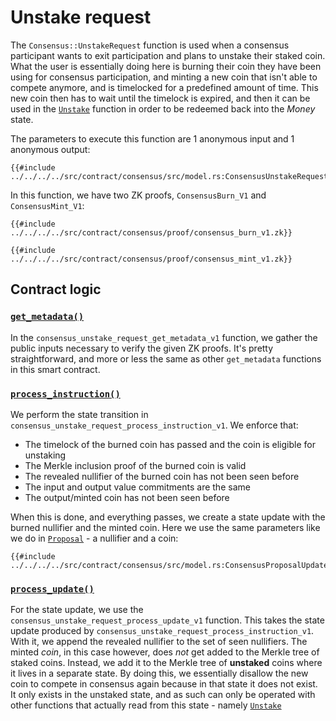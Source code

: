 Unstake request
===============

The `Consensus::UnstakeRequest` function is used when a consensus
participant wants to exit participation and plans to unstake their
staked coin. What the user is essentially doing here is burning
their coin they have been using for consensus participation,
and minting a new coin that isn't able to compete anymore, and is
timelocked for a predefined amount of time. This new coin then has to
wait until the timelock is expired, and then it can be used in the
[`Unstake`](unstake.md) function in order to be redeemed back into
the _Money_ state.

The parameters to execute this function are 1 anonymous input and 1
anonymous output:

```rust,no_run,no_playground
{{#include ../../../../src/contract/consensus/src/model.rs:ConsensusUnstakeRequestParams}}
```

In this function, we have two ZK proofs, `ConsensusBurn_V1` and
`ConsensusMint_V1`:

```
{{#include ../../../../src/contract/consensus/proof/consensus_burn_v1.zk}}
```

```
{{#include ../../../../src/contract/consensus/proof/consensus_mint_v1.zk}}
```

## Contract logic

### [`get_metadata()`](https://github.com/darkrenaissance/darkfi/blob/master/src/contract/consensus/src/entrypoint/unstake_request_v1.rs#L43)

In the `consensus_unstake_request_get_metadata_v1` function, we gather
the public inputs necessary to verify the given ZK proofs. It's pretty
straightforward, and more or less the same as other `get_metadata`
functions in this smart contract.

### [`process_instruction()`](https://github.com/darkrenaissance/darkfi/blob/master/src/contract/consensus/src/entrypoint/unstake_request_v1.rs#L99)

We perform the state transition in
`consensus_unstake_request_process_instruction_v1`. We enforce that:

* The timelock of the burned coin has passed and the coin is eligible for unstaking
* The Merkle inclusion proof of the burned coin is valid
* The revealed nullifier of the burned coin has not been seen before
* The input and output value commitments are the same
* The output/minted coin has not been seen before

When this is done, and everything passes, we create a state update
with the burned nullifier and the minted coin. Here we use the same
parameters like we do in [`Proposal`](proposal.md) - a nullifier and
a coin:

```
{{#include ../../../../src/contract/consensus/src/model.rs:ConsensusProposalUpdate}}
```

### [`process_update()`](https://github.com/darkrenaissance/darkfi/blob/master/src/contract/consensus/src/entrypoint/unstake_request_v1.rs#L174)

For the state update, we use the
`consensus_unstake_request_process_update_v1`
function. This takes the state update produced by
`consensus_unstake_request_process_instruction_v1`. With it, we
append the revealed nullifier to the set of seen nullifiers. The
minted _coin_, in this case however, does _not_ get added to the
Merkle tree of staked coins. Instead, we add it to the Merkle tree
of **unstaked** coins where it lives in a separate state. By doing
this, we essentially disallow the new coin to compete in consensus
again because in that state it does not exist. It only exists in the
unstaked state, and as such can only be operated with other functions
that actually read from this state - namely [`Unstake`](unstake.md)
